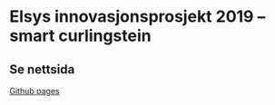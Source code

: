 # Elsys innovasjonsprosjekt 2019 – smart curlingstein
## Se nettsida
[Github pages](https://emlie.github.io/live-curling/)
